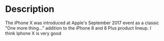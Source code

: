 
# Description

The iPhone X was introduced at Apple's September 2017 event as a classic "One more thing..." addition to the iPhone 8 and 8 Plus product lineup. I think Iphone X is very good